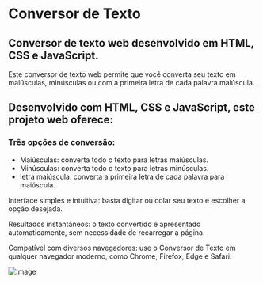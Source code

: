 <h1>Conversor de Texto</h1>
<h2>
Conversor de texto web desenvolvido em HTML, CSS e JavaScript.
</h2>

<p>
Este conversor de texto web permite que você converta seu texto em maiúsculas, minúsculas ou com a primeira letra de cada palavra maiúscula.
</p>
<h2>
Desenvolvido com HTML, CSS e JavaScript, este projeto web oferece:
</h2>
<h3>
Três opções de conversão:
</h3>
<ul>
    <li>
        Maiúsculas: converta todo o texto para letras maiúsculas.
    </li>
    <li>
        Minúsculas: converta todo o texto para letras minúsculas.
    </li>
    <li>
        letra maiúscula: converta a primeira letra de cada palavra para maiúscula.
    </li>
</ul>
<p>
    Interface simples e intuitiva: basta digitar ou colar seu texto e escolher a opção desejada.
</p>
    Resultados instantâneos: o texto convertido é apresentado automaticamente, sem necessidade de 
    recarregar a página.
<p>
    Compatível com diversos navegadores: use o Conversor de Texto em qualquer navegador moderno, como Chrome, Firefox, Edge e Safari.
</p>

![image](https://github.com/marcossousarodrigues/conversor-de-texto/assets/49259832/da9757e1-f492-453a-a1d1-4cba2ddfba89)




